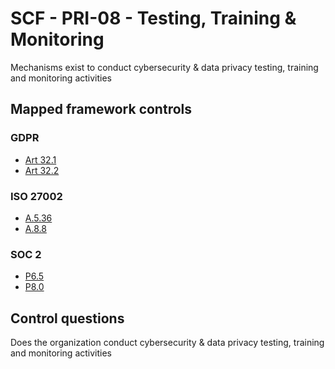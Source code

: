 # SCF - PRI-08 - Testing, Training & Monitoring
Mechanisms exist to conduct cybersecurity & data privacy testing, training and monitoring activities

## Mapped framework controls
### GDPR
- [Art 32.1](../gdpr/art32.md#Article-321)
- [Art 32.2](../gdpr/art32.md#Article-322)
  
### ISO 27002
- [A.5.36](../iso27002/a-5.md#a536)
- [A.8.8](../iso27002/a-8.md#a88)
  
### SOC 2
- [P6.5](../soc2/p65.md)
- [P8.0](../soc2/p80.md)
  
## Control questions
Does the organization conduct cybersecurity & data privacy testing, training and monitoring activities

  